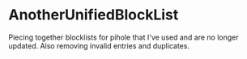# AnotherUnifiedBlockList
Piecing together blocklists for pihole that I've used and are no longer updated.  Also removing invalid entries and duplicates.
